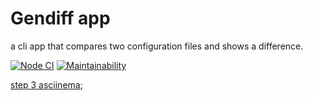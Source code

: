 # Gendiff app

a cli app that compares two configuration files and shows a difference.

[![Node CI](https://github.com/siniiitsa/frontend-project-lvl2/workflows/Node%20CI/badge.svg)](https://github.com/siniiitsa/frontend-project-lvl2/actions)
[![Maintainability](https://api.codeclimate.com/v1/badges/4c9931ddd90cd1bd16cd/maintainability)](https://codeclimate.com/github/siniiitsa/frontend-project-lvl2/maintainability)

[step 3 asciinema](https://asciinema.org/a/Z9sQBqOq5EFebECBOBW8VftWt);
